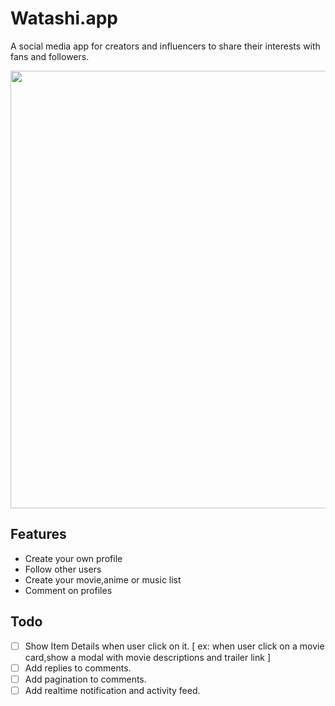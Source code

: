 # Watashi.app

A social media app for creators and influencers to share their interests with fans and followers.

<image src="https://raw.githubusercontent.com/shellord/watashi-app/main/public/screenshots/Screenshot%202022-05-16%20at%2010.55.22%20PM.png" height="700"/>

## Features

- Create your own profile
- Follow other users
- Create your movie,anime or music list
- Comment on profiles

## Todo

- [ ] Show Item Details when user click on it.
      [ ex: when user click on a movie card,show a modal with movie descriptions and trailer link ]
- [ ] Add replies to comments.
- [ ] Add pagination to comments.
- [ ] Add realtime notification and activity feed.
